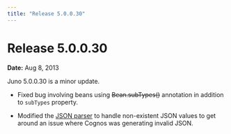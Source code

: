 ```yaml
---
title: "Release 5.0.0.30"
---
```


# Release 5.0.0.30

**Date:** Aug 8, 2013

Juno 5.0.0.30 is a minor update.

- Fixed bug involving beans using ~~Bean.subTypes()~~ annotation in addition to `subTypes` property.

- Modified the <a href="/site/apidocs/org/apache/juneau/json/JsonParser.html" target="_blank">JSON parser</a> to handle non-existent JSON values to get around an issue where Cognos was generating invalid JSON.